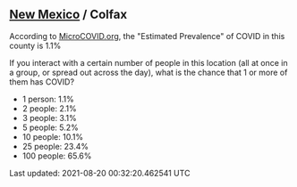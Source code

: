 
## [New Mexico](/united-states/new-mexico) / Colfax

According to [MicroCOVID.org](http://microcovid.org),
the "Estimated Prevalence" of COVID in this county is 1.1%

If you interact with a certain number of people in this location
(all at once in a group, or spread out across the day), what is the chance that
1 or more of them has COVID?

- 1 person: 1.1%
- 2 people: 2.1%
- 3 people: 3.1%
- 5 people: 5.2%
- 10 people: 10.1%
- 25 people: 23.4%
- 100 people: 65.6%

Last updated: 2021-08-20 00:32:20.462541 UTC
